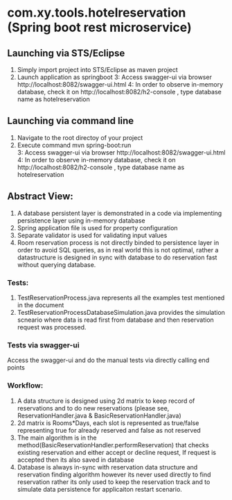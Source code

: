 # com.xy.tools.hotelreservation (Spring boot rest microservice)

## Launching via STS/Eclipse

1. Simply import project into STS/Eclipse as maven project
2. Launch application as springboot 
3: Access swagger-ui via browser http://localhost:8082/swagger-ui.html
4: In order to observe in-memory database, check it on http://localhost:8082/h2-console , type database name as hotelreservation

## Launching via command line

1. Navigate to the root directoy of your project
2. Execute command mvn spring-boot:run	
3: Access swagger-ui via browser http://localhost:8082/swagger-ui.html
4: In order to observe in-memory database, check it on http://localhost:8082/h2-console , type database name as hotelreservation

## Abstract View:

1. A database persistent layer is demonstrated in a code via implementing persistence layer using in-memory database
2. Spring application file is used for property configuration	
3. Separate validator is used for validating input values
4. Room reservation process is not directly binded to persistence layer in order to avoid SQL queries, as in real world this is not optimal, rather a datastructure is designed in sync with database to do reservation fast without querying database.

### Tests:
1. TestReservationProcess.java represents all the examples test mentioned in the document	
2. TestReservationProcessDatabaseSimulation.java provides the simulation scneario where data is read first from database and then reservation request was processed.

### Tests via swagger-ui
Access the swagger-ui and do the manual tests via directly calling end points
				
### Workflow:
1. A data structure is designed using 2d matrix to keep record of reservations and to do new reservations (please see, ReservationHandler.java & BasicReservationHandler.java)
2. 2d matrix is Rooms*Days, each slot is represented as true/false representing true for already reserved and false as not reserved
3. The main algorithm is in the method(BasicReservationHandler.performReservation) that checks existing reservation and either accept or decline request, If request is accepted then its also saved in database
4. Database is always in-sync with reservation data structure and reservation finding algorithm however its never used directly to find reservation rather its only used to keep the reservation track and to simulate data persistence for applicaiton restart scenario.
	

